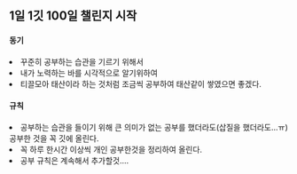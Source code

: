 ## 1일 1깃 100일 챌린지 시작

#### 동기
<div>
  <li>꾸준히 공부하는 습관을 기르기 위해서</li>
  <li>내가 노력하는 바를 시각적으로 알기위하여</li>
  <li>티끌모아 태산이라 하는 것처럼 조금씩 공부하여 태산같이 쌓였으면 좋겠다.</li>
  
#### 규칙
  <li>공부하는 습관을 들이기 위해 큰 의미가 없는 공부를 했더라도(삽질을 했더라도...ㅠ) 공부한 것을 꼭 깃에 올린다.</li>
  <li>꼭 하루 한시간 이상씩 개인 공부한것을 정리하여 올린다.</li>
  <li>공부 규칙은 계속해서 추가할것.... </li>
</div>
